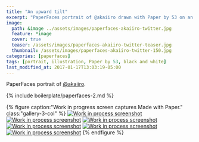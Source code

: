 ```yaml
---
title: "An upward tilt"
excerpt: "PaperFaces portrait of @akaiiro drawn with Paper by 53 on an iPad."
image: 
  path: &image ../assets/images/paperfaces-akaiiro-twitter.jpg 
  feature: *image
  cover: true
  teaser: /assets/images/paperfaces-akaiiro-twitter-teaser.jpg
  thumbnail: /assets/images/paperfaces-akaiiro-twitter-150.jpg
categories: [paperfaces]
tags: [portrait, illustration, Paper by 53, black and white]
last_modified_at: 2017-01-17T13:03:19-05:00
---
```


PaperFaces portrait of [@akaiiro](https://twitter.com/akaiiro).

{% include boilerplate/paperfaces-2.md %}

{% figure caption:"Work in progress screen captures Made with Paper." class:"gallery-3-col" %}
[![Work in process screenshot](/assets/images/paperfaces-akaiiro-process-1-600.jpg)](/assets/images/paperfaces-akaiiro-process-1-lg.jpg)
[![Work in process screenshot](/assets/images/paperfaces-akaiiro-process-2-600.jpg)](/assets/images/paperfaces-akaiiro-process-2-lg.jpg)
[![Work in process screenshot](/assets/images/paperfaces-akaiiro-process-3-600.jpg)](/assets/images/paperfaces-akaiiro-process-3-lg.jpg)
[![Work in process screenshot](/assets/images/paperfaces-akaiiro-process-4-600.jpg)](/assets/images/paperfaces-akaiiro-process-4-lg.jpg)
[![Work in process screenshot](/assets/images/paperfaces-akaiiro-process-5-600.jpg)](/assets/images/paperfaces-akaiiro-process-5-lg.jpg)
[![Work in process screenshot](/assets/images/paperfaces-akaiiro-process-6-600.jpg)](/assets/images/paperfaces-akaiiro-process-6-lg.jpg)
{% endfigure %}
